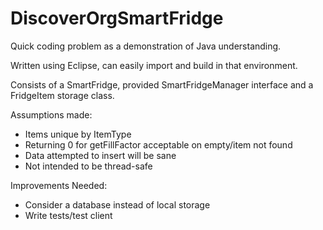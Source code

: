 # DiscoverOrgSmartFridge

Quick coding problem as a demonstration of Java understanding.

Written using Eclipse, can easily import and build in that environment.

Consists of a SmartFridge, provided SmartFridgeManager interface and a FridgeItem storage class.

Assumptions made:
- Items unique by ItemType
- Returning 0 for getFillFactor acceptable on empty/item not found
- Data attempted to insert will be sane
- Not intended to be thread-safe

Improvements Needed:
- Consider a database instead of local storage
- Write tests/test client